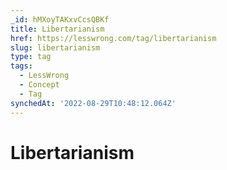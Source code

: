 ```yaml
---
_id: hMXoyTAKxvCcsQBKf
title: Libertarianism
href: https://lesswrong.com/tag/libertarianism
slug: libertarianism
type: tag
tags:
  - LessWrong
  - Concept
  - Tag
synchedAt: '2022-08-29T10:48:12.064Z'
---
```


# Libertarianism
